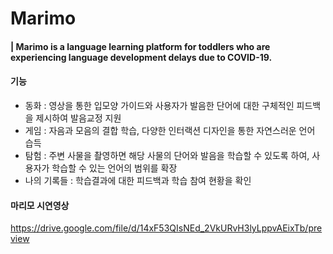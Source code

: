 # Marimo
#### | Marimo is a language learning platform for toddlers who are experiencing language development delays due to COVID-19.


#### 기능
* 동화 : 영상을 통한 입모양 가이드와 사용자가 발음한 단어에 대한 구체적인 피드백을 제시하여 발음교정 지원
* 게임 : 자음과 모음의 결합 학습, 다양한 인터랙션 디자인을 통한 자연스러운 언어 습득
* 탐험 : 주변 사물을 촬영하면 해당 사물의 단어와 발음을 학습할 수 있도록 하여, 사용자가 학습할 수 있는 언어의 범위를 확장
* 나의 기록들 : 학습결과에 대한 피드백과 학습 참여 현황을 확인


#### 마리모 시연영상
https://drive.google.com/file/d/14xF53QIsNEd_2VkURvH3lyLppvAEixTb/preview
